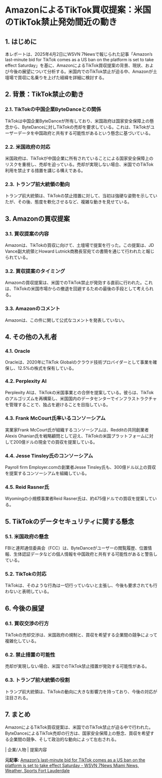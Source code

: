 # AmazonによるTikTok買収提案：米国のTikTok禁止発効間近の動き

## 1. はじめに

本レポートは、2025年4月2日にWSVN 7Newsで報じられた記事「Amazon’s last-minute bid for TikTok comes as a US ban on the platform is set to take effect Saturday」を基に、AmazonによるTikTok買収提案の背景、現状、および今後の展望について分析する。米国内でのTikTok禁止が迫る中、Amazonが土壇場で買収に名乗りを上げた経緯を詳細に検討する。

## 2. 背景：TikTok禁止の動き

### 2.1. TikTokの中国企業ByteDanceとの関係

TikTokは中国企業ByteDanceが所有しており、米国政府は国家安全保障上の懸念から、ByteDanceに対しTikTokの売却を要求している。これは、TikTokがユーザーデータを中国政府と共有する可能性があるという懸念に基づいている。

### 2.2. 米国政府の対応

米国政府は、TikTokが中国企業に所有されていることによる国家安全保障上のリスクを重視し、売却を迫っている。売却が実現しない場合、米国でのTikTok利用を禁止する措置を講じる構えである。

### 2.3. トランプ前大統領の動向

トランプ前大統領は、TikTokの禁止措置に対して、当初は強硬な姿勢を示していたが、その後、態度を軟化させるなど、複雑な動きを見せている。

## 3. Amazonの買収提案

### 3.1. 買収提案の内容

Amazonは、TikTokの買収に向けて、土壇場で提案を行った。この提案は、JD Vance副大統領とHoward Lutnick商務長官宛ての書簡を通じて行われたと報じられている。

### 3.2. 買収提案のタイミング

Amazonの買収提案は、米国でのTikTok禁止が発効する直前に行われた。これは、TikTokの米国市場からの撤退を回避するための最後の手段として考えられる。

### 3.3. Amazonのコメント

Amazonは、この件に関して公式なコメントを発表していない。

## 4. その他の入札者

### 4.1. Oracle

Oracleは、2020年にTikTok Globalのクラウド技術プロバイダーとして事業を確保し、12.5%の株式を保有している。

### 4.2. Perplexity AI

Perplexity AIは、TikTokの米国事業との合併を提案している。彼らは、TikTokのアルゴリズムを再構築し、米国国内のデータセンターでインフラストラクチャを管理することで、独占を避けることを目指している。

### 4.3. Frank McCourt氏率いるコンソーシアム

実業家Frank McCourt氏が組織するコンソーシアムは、Redditの共同創業者Alexis Ohanian氏を戦略顧問として迎え、TikTokの米国プラットフォームに対して200億ドルの現金での買収を提案している。

### 4.4. Jesse Tinsley氏のコンソーシアム

Payroll firm Employer.comの創業者Jesse Tinsley氏も、300億ドル以上の買収を提案するコンソーシアムを組織している。

### 4.5. Reid Rasner氏

Wyomingの小規模事業者Reid Rasner氏は、約475億ドルでの買収を提案している。

## 5. TikTokのデータセキュリティに関する懸念

### 5.1. 米国政府の懸念

FBIと連邦通信委員会（FCC）は、ByteDanceがユーザーの閲覧履歴、位置情報、生体認証データなどの個人情報を中国政府と共有する可能性があると警告している。

### 5.2. TikTokの対応

TikTokは、そのような行為は一切行っていないと主張し、今後も要求されても行わないと表明している。

## 6. 今後の展望

### 6.1. 買収交渉の行方

TikTokの売却交渉は、米国政府の規制と、買収を希望する企業間の競争によって複雑化している。

### 6.2. 禁止措置の可能性

売却が実現しない場合、米国でのTikTok禁止措置が発効する可能性がある。

### 6.3. トランプ前大統領の役割

トランプ前大統領は、TikTokの動向に大きな影響力を持っており、今後の対応が注目される。

## 7. まとめ

AmazonによるTikTok買収提案は、米国でのTikTok禁止が迫る中で行われた。ByteDanceによるTikTok売却の行方は、国家安全保障上の懸念、買収を希望する企業間の競争、そして政治的な動向によって左右される。

| 企業/人物 | 提案内容 

**元記事:** [Amazon’s last-minute bid for TikTok comes as a US ban on the platform is set to take effect Saturday - WSVN 7News Miami News, Weather, Sports Fort Lauderdale](https://wsvn.com/news/us-world/amazons-last-minute-bid-for-tiktok-comes-as-a-us-ban-on-the-platform-is-set-to-take-effect-saturday/)